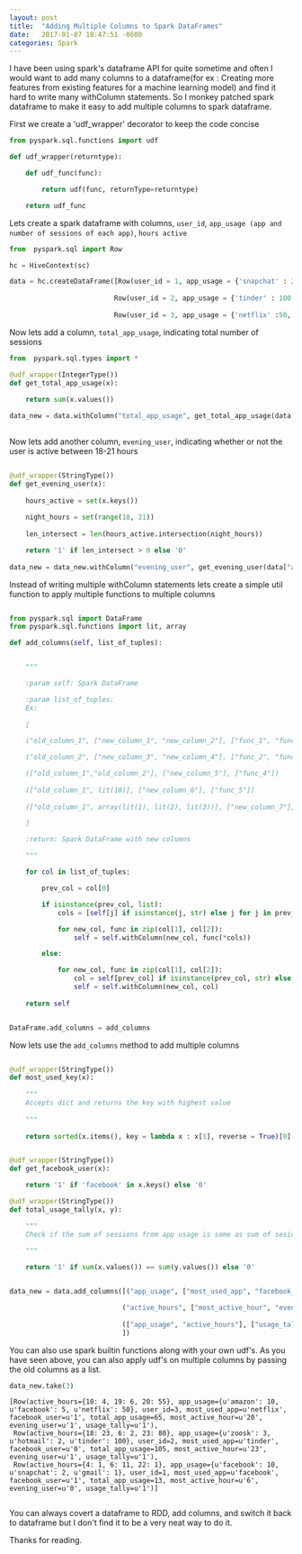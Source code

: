 ```yaml
---
layout: post
title:  "Adding Multiple Columns to Spark DataFrames"
date:   2017-01-07 18:47:51 -0600
categories: Spark
---
```


I have been using spark's dataframe API for quite sometime and often I would want to add many columns to a dataframe(for ex :  Creating more features from existing features for a machine learning model) and find it hard to write many withColumn statements. So I monkey patched spark dataframe to make it easy to add multiple columns
to spark dataframe.

First we create a 'udf_wrapper' decorator to keep the code concise

```python
from pyspark.sql.functions import udf

def udf_wrapper(returntype):

    def udf_func(func):

        return udf(func, returnType=returntype)

    return udf_func
```

Lets create a spark dataframe with columns, `user_id`, `app_usage (app and number of sessions of each app)`, `hours active`

```python
from  pyspark.sql import Row

hc = HiveContext(sc)

data = hc.createDataFrame([Row(user_id = 1, app_usage = {'snapchat' : 2, 'facebook' : 10, 'gmail' : 1}, active_hours = {4 : 1, 6 : 11, 22 : 1}),
                          
                          Row(user_id = 2, app_usage = {'tinder' : 100, 'zoosk' : 3, 'hotmail' : 2}, active_hours = {6 : 2, 18: 23, 23 : 80}),
                          
                          Row(user_id = 3, app_usage = {'netflix' :50, 'facebook' : 5, 'amazon' : 10}, active_hours = {10 : 4, 19 : 6, 20 : 55})])
```

Now lets add a column, `total_app_usage`, indicating total number of sessions

```python
from  pyspark.sql.types import *

@udf_wrapper(IntegerType())
def get_total_app_usage(x):
    
    return sum(x.values())

data_new = data.withColumn("total_app_usage", get_total_app_usage(data["app_usage"]))
    
```

Now lets add another column, `evening_user`, indicating whether or not the user is active between 18-21 hours

```python

@udf_wrapper(StringType())
def get_evening_user(x):
 
    hours_active = set(x.keys())
    
    night_hours = set(range(18, 21))
    
    len_intersect = len(hours_active.intersection(night_hours))

    return '1' if len_intersect > 0 else '0'
    
data_new = data_new.withColumn("evening_user", get_evening_user(data["active_hours"]))
```

Instead of writing multiple withColumn statements lets create a simple util function to apply multiple functions to multiple columns

```python

from pyspark.sql import DataFrame
from pyspark.sql.functions import lit, array

def add_columns(self, list_of_tuples):


    """

    :param self: Spark DataFrame

    :param list_of_tuples: 
    Ex:
    
    [

    ("old_column_1", ["new_column_1", "new_column_2"], ["func_1", "func_2"]),

    ("old_column_2", ["new_column_3", "new_column_4"], ["func_2", "func_3"])

    (["old_column_1","old_column_2"], ["new_column_5"], ["func_4"])
    
    (["old_column_1", lit(10)], ["new_column_6"], ["func_5"])
    
    (["old_column_1", array(lit(1), lit(2), lit(3))], ["new_column_7"], ["func_6"])

    ]

    :return: Spark DataFrame with new columns

    """

    for col in list_of_tuples:

        prev_col = col[0]

        if isinstance(prev_col, list):
            cols = [self[j] if isinstance(j, str) else j for j in prev_col]

            for new_col, func in zip(col[1], col[2]):
                self = self.withColumn(new_col, func(*cols))

        else:

            for new_col, func in zip(col[1], col[2]):
                col = self[prev_col] if isinstance(prev_col, str) else prev_col
                self = self.withColumn(new_col, col)
                
    return self


DataFrame.add_columns = add_columns

```

Now lets use the `add_columns` method to add multiple columns

```python

@udf_wrapper(StringType())
def most_used_key(x):
    
    """
    Accepts dict and returns the key with highest value
    
    """
    
    return sorted(x.items(), key = lambda x : x[1], reverse = True)[0][0]


@udf_wrapper(StringType())
def get_facebook_user(x):

    return '1' if 'facebook' in x.keys() else '0'

@udf_wrapper(StringType())
def total_usage_tally(x, y):

    """
    Check if the sum of sessions from app usage is same as sum of sesions from hour usage
    
    """

    return '1' if sum(x.values()) == sum(y.values()) else '0'


data_new = data.add_columns([("app_usage", ["most_used_app", "facebook_user", "total_app_usage"], [most_used_key, get_facebook_user, get_total_app_usage]),

                            ("active_hours", ["most_active_hour", "evening_user"], [most_used_key, get_evening_user]),
                            
                            (["app_usage", "active_hours"], ["usage_tally"], [total_usage_tally])
                            ])

```

You can also use spark builtin functions along with your own udf's. As you have seen above, you can also apply udf's on multiple columns by passing the old columns as a list.

```python
data_new.take(3)
```

```
[Row(active_hours={10: 4, 19: 6, 20: 55}, app_usage={u'amazon': 10, u'facebook': 5, u'netflix': 50}, user_id=3, most_used_app=u'netflix', facebook_user=u'1', total_app_usage=65, most_active_hour=u'20', evening_user=u'1', usage_tally=u'1'),
 Row(active_hours={18: 23, 6: 2, 23: 80}, app_usage={u'zoosk': 3, u'hotmail': 2, u'tinder': 100}, user_id=2, most_used_app=u'tinder', facebook_user=u'0', total_app_usage=105, most_active_hour=u'23', evening_user=u'1', usage_tally=u'1'),
 Row(active_hours={4: 1, 6: 11, 22: 1}, app_usage={u'facebook': 10, u'snapchat': 2, u'gmail': 1}, user_id=1, most_used_app=u'facebook', facebook_user=u'1', total_app_usage=13, most_active_hour=u'6', evening_user=u'0', usage_tally=u'1')]
 
```

You can always covert a dataframe to RDD, add columns, and switch it back to dataframe but I don't find it to be a very neat way to do it.

Thanks for reading.